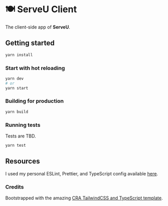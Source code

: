 # 🍽️ ServeU Client

The client-side app of **ServeU**.

## Getting started

```sh
yarn install
```

### Start with hot reloading

```sh
yarn dev
# or
yarn start
```

### Building for production

```sh
yarn build
```

### Running tests

Tests are TBD.

```sh
yarn test
```

## Resources

I used my personal ESLint, Prettier, and TypeScript config available [here](https://github.com/vinhvn/airbnb-prettier-typescript-config).

### Credits

Bootstrapped with the amazing [CRA TailwindCSS and TypeScript template](https://github.com/dance2die/cra-template-tailwindcss-typescript).

